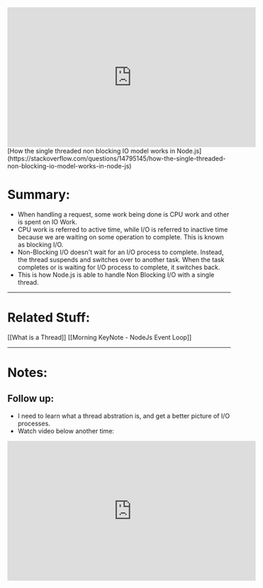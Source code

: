<iframe width="560" height="315" src="https://www.youtube.com/embed/wB9tIg209-8" title="YouTube video player" frameborder="0" allow="accelerometer; autoplay; clipboard-write; encrypted-media; gyroscope; picture-in-picture" allowfullscreen></iframe>
[How the single threaded non blocking IO model works in Node.js](https://stackoverflow.com/questions/14795145/how-the-single-threaded-non-blocking-io-model-works-in-node-js)

# Summary:
- When handling a request, some work being done is CPU work and other is spent on IO Work.
- CPU work is referred to active time, while I/O is referred to inactive time because we are waiting on some operation to complete. This is known as blocking I/O.
- Non-Blocking I/O doesn't wait for an I/O process to complete. Instead, the thread suspends and switches over to another task. When the task completes or is waiting for I/O process to complete, it switches back.
- This is how Node.js is able to handle Non Blocking I/O with a single thread.
---
# Related Stuff:
[[What is a Thread]]
[[Morning KeyNote - NodeJs Event Loop]]

---
# Notes:
## Follow up:
- I need to learn what a thread abstration is, and get a better picture of I/O processes.
- Watch video below another time:
<iframe width="560" height="315" src="https://www.youtube.com/embed/gMtchRodC2I" title="YouTube video player" frameborder="0" allow="accelerometer; autoplay; clipboard-write; encrypted-media; gyroscope; picture-in-picture" allowfullscreen></iframe>
